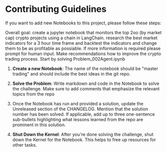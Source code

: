 # Contributing Guidelines

If you want to add new Notebooks to this project, please follow these steps:

Overall goal: create a jupyter notebook that monitors the top 2oo (by market cap) crypto projects using a chain in LangChain.  research the best market indicators for a 3 hour time frame and backtest the indicators and change them to be as profitable as possiable.  If more information is required please prompt for human input.  Make recommendations how to improve the crypto trading process.  Start by solving Problem_002Agent.ipynb

1. **Create a new Notebook**: The name of the notebook should be "master trading" and should include the best ideas in the git repo.

2. **Solve the Problem**: Write markdown and code in the Notebook to solve the challenge. Make sure to add comments that emphasize the relevant topics from the repo

3. Once the Notebook has run and provided a solution, update the Unreleased section of the CHANGELOG. Mention that the solution number has been solved. If applicable, add up to three one-sentence sub-bullets highlighting what lessons learned from the repo are prominent in this solution.

4. **Shut Down the Kernel**: After you're done solving the challenge, shut down the Kernel for the Notebook. This helps to free up resources for other tasks.
